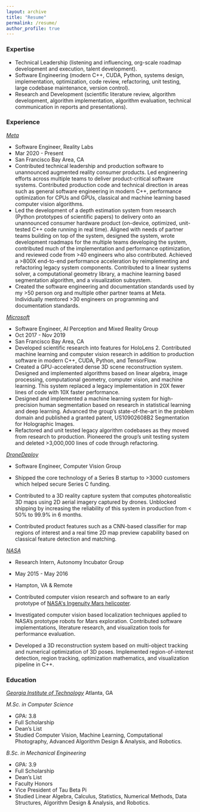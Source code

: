 ```yaml
---
layout: archive
title: "Resume"
permalink: /resume/
author_profile: true
---
```


### Expertise
* Technical Leadership (listening and influencing, org-scale roadmap development and execution, talent development).
* Software Engineering (modern C++, CUDA, Python, systems design, implementation, optimization, code review, refactoring, unit testing, large codebase maintenance, version control).
* Research and Development (scientific literature review, algorithm development, algorithm implementation, algorithm evaluation, technical communication in reports and presentations).

### Experience
*[Meta](https://tech.fb.com/ar-vr/)*
* Software Engineer, Reality Labs                           
* Mar 2020 - Present
* San Francisco Bay Area, CA
* Contributed technical leadership and production software to unannounced augmented reality consumer products. Led
engineering efforts across multiple teams to deliver product-critical software systems. Contributed production code and technical direction in areas such as general software engineering in modern C++, performance optimization for CPUs and GPUs, classical and machine learning based computer vision algorithms.
* Led the development of a depth estimation system from research (Python prototypes of scientific papers) to delivery onto an unannounced consumer hardware product (on-device, optimized, unit-tested C++ code running in real time). Aligned with needs of partner teams building on top of the system, designed the system, wrote development roadmaps for the multiple teams developing the system, contributed much of the implementation and performance optimization, and reviewed code from >40 engineers who also contributed. Achieved a >800X end-to-end performance acceleration by reimplementing and refactoring legacy system components. Contributed to a linear systems solver, a computational geometry library, a machine learning based segmentation algorithm, and a visualization subsystem.
* Created the software engineering and documentation standards used by my >50 person org and multiple other partner teams at Meta. Individually mentored >30 engineers on programming and documentation standards.

*[Microsoft](https://www.microsoft.com/en-us/mixed-reality)*
* Software Engineer, AI Perception and Mixed Reality Group                  
* Oct 2017 - Nov 2019
* San Francisco Bay Area, CA
* Developed scientific research into features for HoloLens 2. Contributed machine learning and computer vision
research in addition to production software in modern C++, CUDA, Python, and TensorFlow.
* Created a GPU-accelerated dense 3D scene reconstruction system. Designed and implemented algorithms based on linear algebra, image processing, computational geometry, computer vision, and machine learning. This system
replaced a legacy implementation in 20X fewer lines of code with 10X faster performance.
* Designed and implemented a machine learning system for high-precision human segmentation based on research in statistical learning and deep learning. Advanced the group’s state-of-the-art in the problem domain and published a
granted patent, US10902608B2 Segmentation for Holographic Images.
* Refactored and unit tested legacy algorithm codebases as they moved from research to production. Pioneered the
group’s unit testing system and deleted >3,000,000 lines of code through refactoring.

*[DroneDeploy](https://www.dronedeploy.com)* 
* Software Engineer, Computer Vision Group 

* Shipped the core technology of a Series B startup to >3000 customers which helped secure Series C funding.
* Contributed to a 3D reality capture system that computes photorealistic 3D maps using 2D aerial imagery captured by
drones. Unblocked shipping by increasing the reliability of this system in production from < 50% to 99.9% in 6 months.
* Contributed product features such as a CNN-based classifier for map regions of interest and a real time 2D map preview capability based on classical feature detection and matching.

*[NASA](https://www.nasa.gov)*                          
* Research Intern, Autonomy Incubator Group 

* May 2015 - May 2016
* Hampton, VA & Remote
* Contributed computer vision research and software to an early prototype of [NASA's Ingenuity Mars helicopter](https://en.wikipedia.org/wiki/Ingenuity_(helicopter)). 
* Investigated computer vision based localization techniques applied to NASA’s prototype robots for Mars exploration. Contributed software implementations, literature research, and visualization tools for performance evaluation.
* Developed a 3D reconstruction system based on multi-object tracking and numerical optimization of 3D poses. Implemented region-of-interest detection, region tracking, optimization mathematics, and visualization pipeline in C++. 

### Education
*[Georgia Institute of Technology](https://www.cc.gatech.edu)*
Atlanta, GA

*M.Sc. in Computer Science*
* GPA: 3.8
* Full Scholarship
* Dean’s List
* Studied Computer Vision, Machine Learning, Computational Photography, Advanced Algorithm Design & Analysis, and Robotics.

*B.Sc. in Mechanical Engineering*
* GPA: 3.9
* Full Scholarship
* Dean’s List
* Faculty Honors
* Vice President of Tau Beta Pi
* Studied Linear Algebra, Calculus, Statistics, Numerical Methods, Data Structures, Algorithm Design & Analysis, and Robotics.
